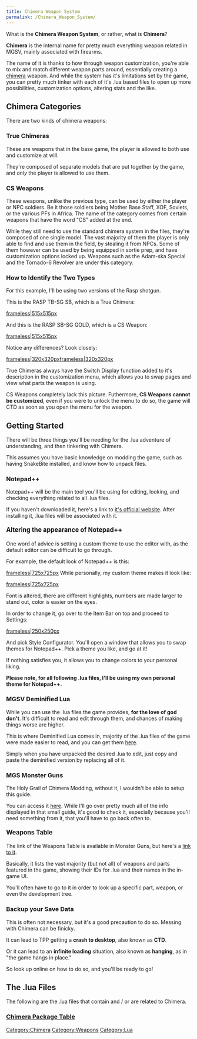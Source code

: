 ```yaml
---
title: Chimera Weapon System
permalink: /Chimera_Weapon_System/
---
```


What is the **Chimera Weapon System**, or rather, what is **Chimera**?

**Chimera** is the internal name for pretty much everything weapon
related in MGSV, mainly associated with firearms.

The name of it is thanks to how through weapon customization, you're
able to mix and match different weapon parts around, essentially
creating a
[chimera](https://en.wikipedia.org/wiki/Chimera_\(mythology\)) weapon.
And while the system has it's limitations set by the game, you can
pretty much tinker with each of it's .lua based files to open up more
possibilities, customization options, altering stats and the like.

## **Chimera Categories**

There are two kinds of chimera weapons:

### **True Chimeras**

These are weapons that in the base game, the player is allowed to both
use and customize at will.

They're composed of separate models that are put together by the game,
and *only* the player is allowed to use them.

### **CS Weapons**

These weapons, unlike the previous type, can be used by either the
player or NPC soldiers. Be it those soldiers being Mother Base Staff,
XOF, Soviets, or the various PFs in Africa. The name of the category
comes from certain weapons that have the word "CS" added at the end.

While they still need to use the standard chimera system in the files,
they're composed of one single model. The vast majority of them the
player is only able to find and use them in the field, by stealing it
from NPCs. Some of them however can be used by being equipped in sortie
prep, and have customization options locked up. Weapons such as the
Adam-ska Special and the Tornado-6 Revolver are under this category.

### **How to Identify the Two Types**

For this example, I'll be using two versions of the Rasp shotgun.

This is the RASP TB-SG SB, which is a True Chimera:

[frameless|515x515px](/File:RASP_-_True_Chimera.png "wikilink")

And this is the RASP SB-SG GOLD, which is a CS Weapon:

[frameless|515x515px](/File:RASP_-_CS_Weapon.png "wikilink")

Notice any differences? Look closely:

[frameless|320x320px](/File:True_Chimera_-_Identification.png "wikilink")[frameless|320x320px](/File:CS_Weapon_-_Identification.png "wikilink")

True Chimeras always have the Switch Display function added to it's
description in the customization menu, which allows you to swap pages
and view what parts the weapon is using.

CS Weapons completely lack this picture. Futhermore, **CS Weapons cannot
be customized**, even if you were to unlock the menu to do so, the game
will CTD as soon as you open the menu for the weapon.

## **Getting Started**

There will be three things you'll be needing for the .lua adventure of
understanding, and then tinkering with Chimera.

This assumes you have basic knowledge on modding the game, such as
having SnakeBite installed, and know how to unpack files.

### **Notepad++**

Notepad++ will be the main tool you'll be using for editing, looking,
and checking everything related to all .lua files.

If you haven't downloaded it, here's a link to [it's official
website](https://notepad-plus-plus.org/). After installing it, .lua
files will be associated with it.

#### **<big>Altering the appearance of Notepad++</big>**

One word of advice is setting a custom theme to use the editor with, as
the default editor can be difficult to go through.

For example, the default look of Notepad++ is this:

[frameless|725x725px](/File:Default_Notepad++_Theme.png "wikilink")
While personally, my custom theme makes it look like:

[frameless|725x725px](/File:Muffins_Notepad++.png "wikilink")

Font is altered, there are different highlights, numbers are made larger
to stand out, color is easier on the eyes.

In order to change it, go over to the Item Bar on top and proceed to
Settings:

[frameless|250x250px](/File:Style_Configurator.png "wikilink")

And pick Style Configurator. You'll open a window that allows you to
swap themes for Notepad++. Pick a theme you like, and go at it\!

If nothing satisfies you, it allows you to change colors to your
personal liking.

**Please note, for all following .lua files, I'll be using my own
personal theme for Notepad++.**

### **MGSV Deminified Lua**

While you can use the .lua files the game provides, **for the love of
god don't**. It's difficult to read and edit through them, and chances
of making things worse are higher.

This is where Deminified Lua comes in, majority of the .lua files of the
game were made easier to read, and you can get them
[here](https://github.com/TinManTex/mgsv-deminified-lua).

Simply when you have unpacked the desired .lua to edit, just copy and
paste the deminified version by replacing all of it.

### **MGS Monster Guns**

The Holy Grail of Chimera Modding, without it, I wouldn't be able to
setup this guide.

You can access it [here](https://github.com/unknown321/mgsmonsterguns).
While I'll go over pretty much all of the info displayed in that small
guide, it's good to check it, especially because you'll need something
from it, that you'll have to go back often to.

#### **<big>Weapons Table</big>**

The link of the Weapons Table is available in Monster Guns, but here's a
[link to it](http://unknown321.github.io/mgsmonsterguns/).

Basically, it lists the vast majority (but not all) of weapons and parts
featured in the game, showing their IDs for .lua and their names in the
in-game UI.

You'll often have to go to it in order to look up a specific part,
weapon, or even the development tree.

### **Backup your Save Data**

This is often not necessary, but it's a good precaution to do so.
Messing with Chimera can be finicky.

It can lead to TPP getting a **crash to desktop**, also known as
**CTD**.

Or it can lead to an **infinite loading** situation, also known as
**hanging**, as in "the game hangs in place."

So look up online on how to do so, and you'll be ready to go\!

## **The .lua Files**

The following are the .lua files that contain and / or are related to
Chimera.

### [**Chimera Package Table**](/Chimera_Package_Table "wikilink")


[Category:Chimera](/Category:Chimera "wikilink")
[Category:Weapons](/Category:Weapons "wikilink")
[Category:Lua](/Category:Lua "wikilink")